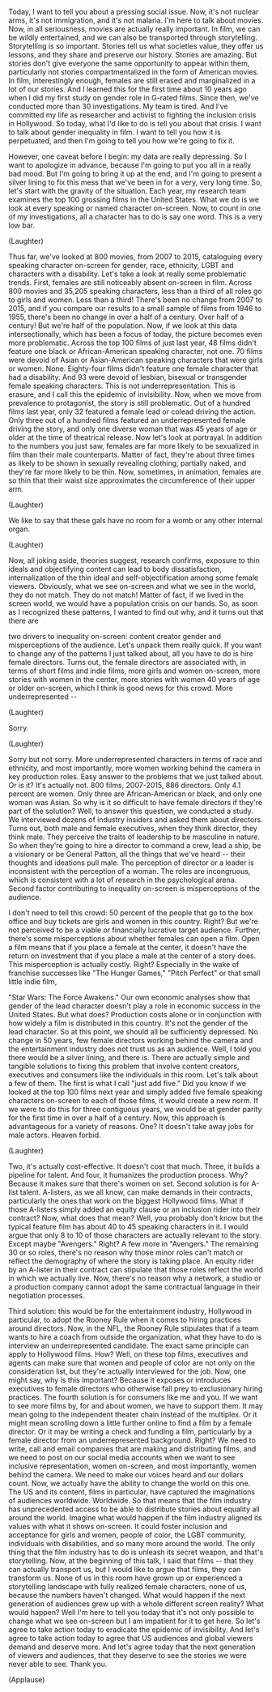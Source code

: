 
Today, I want to tell you
about a pressing social issue.
Now, it&#39;s not nuclear arms,
it&#39;s not immigration,
and it&#39;s not malaria.
I&#39;m here to talk about movies.
Now, in all seriousness,
movies are actually really important.
In film, we can be wildly entertained,
and we can also be transported
through storytelling.
Storytelling is so important.
Stories tell us what societies value,
they offer us lessons,
and they share and preserve our history.
Stories are amazing.
But stories don&#39;t give everyone
the same opportunity
to appear within them,
particularly not stories
compartmentalized
in the form of American movies.
In film, interestingly enough,
females are still erased and marginalized
in a lot of our stories.
And I learned this for the first time
about 10 years ago
when I did my first study
on gender role in G-rated films.
Since then, we&#39;ve conducted
more than 30 investigations.
My team is tired.
And I&#39;ve committed my life
as researcher and activist
to fighting the inclusion crisis
in Hollywood.
So today, what I&#39;d like to do
is tell you about that crisis.
I want to talk about
gender inequality in film.
I want to tell you how it is perpetuated,
and then I&#39;m going to tell you
how we&#39;re going to fix it.

However, one caveat before I begin:
my data are really depressing.
So I want to apologize in advance,
because I&#39;m going to put you all
in a really bad mood.
But I&#39;m going to bring it up at the end,
and I&#39;m going to present a silver lining
to fix this mess that we&#39;ve been in
for a very, very long time.
So, let&#39;s start with the gravity
of the situation.
Each year, my research team
examines the top 100 grossing films
in the United States.
What we do is we look at every speaking
or named character on-screen.
Now, to count in one of my investigations,
all a character has to do is say one word.
This is a very low bar.

(Laughter)

Thus far, we&#39;ve looked at 800 movies,
from 2007 to 2015,
cataloguing every speaking character
on-screen for gender, race, ethnicity,
LGBT and characters with a disability.
Let&#39;s take a look
at really some problematic trends.
First, females are still
noticeably absent on-screen in film.
Across 800 movies
and 35,205 speaking characters,
less than a third of all roles
go to girls and women.
Less than a third!
There&#39;s been no change from 2007 to 2015,
and if you compare our results
to a small sample of films
from 1946 to 1955,
there&#39;s been no change
in over a half of a century.
Over half of a century!
But we&#39;re half of the population.
Now, if we look at this data
intersectionally,
which has been a focus of today,
the picture becomes even more problematic.
Across the top 100 films
of just last year,
48 films didn&#39;t feature one black
or African-American speaking character,
not one.
70 films were devoid of Asian
or Asian-American speaking characters
that were girls or women.
None.
Eighty-four films didn&#39;t feature one
female character that had a disability.
And 93 were devoid of lesbian, bisexual
or transgender female speaking characters.
This is not underrepresentation.
This is erasure,
and I call this
the epidemic of invisibility.
Now, when we move
from prevalence to protagonist,
the story is still problematic.
Out of a hundred films last year,
only 32 featured a female lead
or colead driving the action.
Only three out of a hundred films
featured an underrepresented
female driving the story,
and only one diverse woman
that was 45 years of age or older
at the time of theatrical release.
Now let&#39;s look at portrayal.
In addition to the numbers you just saw,
females are far more likely
to be sexualized in film
than their male counterparts.
Matter of fact, they&#39;re about
three times as likely
to be shown in sexually
revealing clothing,
partially naked,
and they&#39;re far more likely to be thin.
Now, sometimes, in animation,
females are so thin
that their waist size approximates
the circumference of their upper arm.

(Laughter)

We like to say that these gals
have no room for a womb
or any other internal organ.

(Laughter)

Now, all joking aside,
theories suggest, research confirms,
exposure to thin ideals
and objectifying content
can lead to body dissatisfaction,
internalization of the thin ideal
and self-objectification
among some female viewers.
Obviously, what we see on-screen
and what we see in the world,
they do not match.
They do not match!
Matter of fact,
if we lived in the screen world,
we would have a population
crisis on our hands.
So, as soon as I recognized
these patterns,
I wanted to find out why,
and it turns out that there are

two drivers to inequality on-screen:
content creator gender
and misperceptions of the audience.
Let&#39;s unpack them really quick.
If you want to change
any of the patterns I just talked about,
all you have to do
is hire female directors.
Turns out, the female directors
are associated with,
in terms of short films and indie films,
more girls and women on-screen,
more stories with women in the center,
more stories with women
40 years of age or older on-screen,
which I think is good news for this crowd.
More underrepresented --

(Laughter)

Sorry.

(Laughter)

Sorry but not sorry.
More underrepresented characters
in terms of race and ethnicity,
and most importantly,
more women working behind the camera
in key production roles.
Easy answer to the problems
that we just talked about.
Or is it?
It&#39;s actually not.
800 films, 2007-2015,
886 directors.
Only 4.1 percent are women.
Only three are African-American or black,
and only one woman was Asian.
So why is it so difficult
to have female directors
if they&#39;re part of the solution?
Well, to answer this question,
we conducted a study.
We interviewed dozens of industry insiders
and asked them about directors.
Turns out, both male
and female executives,
when they think director,
they think male.
They perceive the traits of leadership
to be masculine in nature.
So when they&#39;re going to hire a director
to command a crew, lead a ship,
be a visionary or be General Patton,
all the things that we&#39;ve heard --
their thoughts and ideations pull male.
The perception of director or a leader
is inconsistent
with the perception of a woman.
The roles are incongruous,
which is consistent with a lot of research
in the psychological arena.
Second factor contributing
to inequality on-screen
is misperceptions of the audience.

I don&#39;t need to tell this crowd:
50 percent of the people
that go to the box office and buy tickets
are girls and women in this country.
Right?
But we&#39;re not perceived to be a viable
or financially lucrative target audience.
Further, there&#39;s some misperceptions
about whether females can open a film.
Open a film means that if you
place a female at the center,
it doesn&#39;t have the return on investment
that if you place a male
at the center of a story does.
This misperception is actually costly.
Right?
Especially in the wake
of franchise successes
like &quot;The Hunger Games,&quot;
&quot;Pitch Perfect&quot;
or that small little indie film,

&quot;Star Wars: The Force Awakens.&quot;
Our own economic analyses show
that gender of the lead character
doesn&#39;t play a role in economic success
in the United States.
But what does?
Production costs alone
or in conjunction with how widely
a film is distributed in this country.
It&#39;s not the gender of the lead character.
So at this point, we should
all be sufficiently depressed.
No change in 50 years,
few female directors
working behind the camera
and the entertainment industry
does not trust us as an audience.
Well, I told you
there would be a silver lining,
and there is.
There are actually
simple and tangible solutions
to fixing this problem
that involve content creators,
executives and consumers
like the individuals in this room.
Let&#39;s talk about a few of them.
The first is what I call &quot;just add five.&quot;
Did you know if we looked
at the top 100 films next year
and simply added five female
speaking characters on-screen
to each of those films,
it would create a new norm.
If we were to do this
for three contiguous years,
we would be at gender parity
for the first time
in over a half of a century.
Now, this approach is advantageous
for a variety of reasons.
One? It doesn&#39;t take away jobs
for male actors.
Heaven forbid.

(Laughter)

Two, it&#39;s actually cost-effective.
It doesn&#39;t cost that much.
Three, it builds a pipeline for talent.
And four, it humanizes
the production process.
Why? Because it makes sure
that there&#39;s women on set.
Second solution is for A-list talent.
A-listers, as we all know,
can make demands in their contracts,
particularly the ones that work
on the biggest Hollywood films.
What if those A-listers
simply added an equity clause
or an inclusion rider
into their contract?
Now, what does that mean?
Well, you probably don&#39;t know
but the typical feature film
has about 40 to 45
speaking characters in it.
I would argue that only 8 to 10
of those characters
are actually relevant to the story.
Except maybe &quot;Avengers.&quot; Right?
A few more in &quot;Avengers.&quot;
The remaining 30 or so roles,
there&#39;s no reason why those minor roles
can&#39;t match or reflect the demography
of where the story is taking place.
An equity rider by an A-lister
in their contract
can stipulate that those roles
reflect the world
in which we actually live.
Now, there&#39;s no reason why a network,
a studio or a production company
cannot adopt the same contractual language
in their negotiation processes.

Third solution:
this would be for
the entertainment industry,
Hollywood in particular,
to adopt the Rooney Rule
when it comes to hiring practices
around directors.
Now, in the NFL,
the Rooney Rule stipulates
that if a team wants to hire a coach
from outside the organization,
what they have to do is interview
an underrepresented candidate.
The exact same principle
can apply to Hollywood films.
How?
Well, on these top films,
executives and agents can make sure
that women and people of color
are not only on the consideration list,
but they&#39;re actually
interviewed for the job.
Now, one might say,
why is this important?
Because it exposes or introduces
executives to female directors
who otherwise fall prey
to exclusionary hiring practices.
The fourth solution
is for consumers like me and you.
If we want to see more films
by, for and about women,
we have to support them.
It may mean going
to the independent theater chain
instead of the multiplex.
Or it might mean scrolling down
a little further online
to find a film by a female director.
Or it may be writing a check
and funding a film,
particularly by a female director
from an underrepresented background.
Right?
We need to write, call and email companies
that are making and distributing films,
and we need to post
on our social media accounts
when we want to see
inclusive representation,
women on-screen,
and most importantly,
women behind the camera.
We need to make our voices heard
and our dollars count.
Now, we actually have the ability
to change the world on this one.
The US and its content,
films in particular,
have captured the imaginations
of audiences worldwide.
Worldwide.
So that means that the film industry
has unprecedented access
to be able to distribute
stories about equality
all around the world.
Imagine what would happen
if the film industry aligned its values
with what it shows on-screen.
It could foster inclusion
and acceptance for girls and women,
people of color,
the LGBT community,
individuals with disabilities,
and so many more around the world.
The only thing that the film industry
has to do is unleash its secret weapon,
and that&#39;s storytelling.
Now, at the beginning of this talk,
I said that films --
that they can actually transport us,
but I would like to argue
that films, they can transform us.
None of us in this room
have grown up or experienced
a storytelling landscape
with fully realized female characters,
none of us,
because the numbers haven&#39;t changed.
What would happen
if the next generation of audiences
grew up with a whole
different screen reality?
What would happen?
Well I&#39;m here to tell you today
that it&#39;s not only possible
to change what we see on-screen
but I am impatient for it to get here.
So let&#39;s agree to take action today
to eradicate the epidemic of invisibility.
And let&#39;s agree to take action today
to agree that US audiences
and global viewers
demand and deserve more.
And let&#39;s agree today
that the next generation
of viewers and audiences,
that they deserve to see the stories
we were never able to see.
Thank you.

(Applause)

